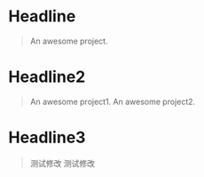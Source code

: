 # Headline

> An awesome project.


# Headline2

> An awesome project1.
> An awesome project2.

# Headline3

> 测试修改
> 测试修改